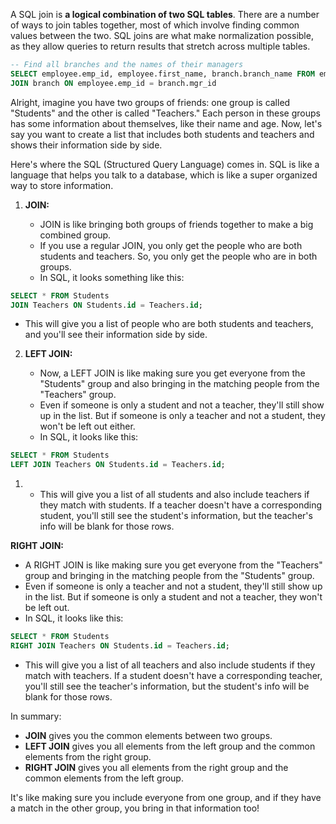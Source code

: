 A SQL join is **a logical combination of two SQL tables**. There are a number of ways to join tables together, most of which involve finding common values between the two. SQL joins are what make normalization possible, as they allow queries to return results that stretch across multiple tables.
```sql 
-- Find all branches and the names of their managers
SELECT employee.emp_id, employee.first_name, branch.branch_name FROM employeee
JOIN branch ON employee.emp_id = branch.mgr_id
```

Alright, imagine you have two groups of friends: one group is called "Students" and the other is called "Teachers." Each person in these groups has some information about themselves, like their name and age. Now, let's say you want to create a list that includes both students and teachers and shows their information side by side.

Here's where the SQL (Structured Query Language) comes in. SQL is like a language that helps you talk to a database, which is like a super organized way to store information.

1. **JOIN:**
    
    - JOIN is like bringing both groups of friends together to make a big combined group.
    - If you use a regular JOIN, you only get the people who are both students and teachers. So, you only get the people who are in both groups.
    - In SQL, it looks something like this:

```sql
SELECT * FROM Students
JOIN Teachers ON Students.id = Teachers.id;
```
 - This will give you a list of people who are both students and teachers, and you'll see their information side by side.
2. **LEFT JOIN:**
    
    - Now, a LEFT JOIN is like making sure you get everyone from the "Students" group and also bringing in the matching people from the "Teachers" group.
    - Even if someone is only a student and not a teacher, they'll still show up in the list. But if someone is only a teacher and not a student, they won't be left out either.
    - In SQL, it looks like this:
```sql
SELECT * FROM Students
LEFT JOIN Teachers ON Students.id = Teachers.id;
```
1. - This will give you a list of all students and also include teachers if they match with students. If a teacher doesn't have a corresponding student, you'll still see the student's information, but the teacher's info will be blank for those rows.

**RIGHT JOIN:**

- A RIGHT JOIN is like making sure you get everyone from the "Teachers" group and bringing in the matching people from the "Students" group.
- Even if someone is only a teacher and not a student, they'll still show up in the list. But if someone is only a student and not a teacher, they won't be left out.
- In SQL, it looks like this:

```sql
SELECT * FROM Students
RIGHT JOIN Teachers ON Students.id = Teachers.id;
```

- This will give you a list of all teachers and also include students if they match with teachers. If a student doesn't have a corresponding teacher, you'll still see the teacher's information, but the student's info will be blank for those rows.

In summary:

- **JOIN** gives you the common elements between two groups.
- **LEFT JOIN** gives you all elements from the left group and the common elements from the right group.
- **RIGHT JOIN** gives you all elements from the right group and the common elements from the left group.

It's like making sure you include everyone from one group, and if they have a match in the other group, you bring in that information too!
